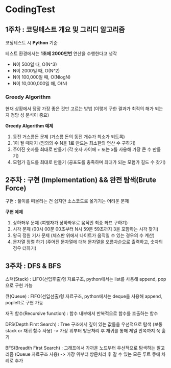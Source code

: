 # CodingTest

## 1주차 : 코딩테스트 개요 및 그리디 알고리즘 ##
코딩테스트 시 **Python** 기준

테스트 환경에서는 **1초에 2000만번** 연산을 수행한다고 생각
+ N이 500일 때, O(N^3)
+ N이 2000일 때, O(N^2)
+ N이 100,000일 때, O(NlogN)
+ N이 10,000,000일 때, O(N)

### Greedy Algorithm ###
현재 상황에서 당장 가장 좋은 것만 고르는 방법 (이렇게 구한 결과가 최적의 해가 되는지 정당 성 분석이 중요)

**Greedy Algorithm 예제**
1. 동전 거스름돈 문제 (거스름 돈의 동전 개수가 최소가 되도록)
2. 1이 될 때까지 (임의의 수 N을 1로 만드는 최소한의 연산 수 구하기)
3. 주어진 숫자를 최대로 만들기 (각 숫자 사이에 + 또는 x를 사용해 가장 큰 수 만들기)
4. 모험가 길드를 최대로 만들기 (공포도를 충족하며 최대가 되는 모험가 길드 수 찾기)

## 2주차 : 구현 (Implementation) && 완전 탐색(Brute Force) ##
구현 : 풀이를 떠올리는 건 쉽지만 소스코드로 옮기기는 어려운 문제 

**구현 예제**
1. 상하좌우 문제 (여행자가 상하좌우로 움직인 최종 좌표 구하기)
2. 시각 문제 (00시 00분 00초부터 N시 59분 59초까지 3을 포함하는 시각 찾기)
3. 왕국 정원 기사 문제 (체스판 위에서 나이트가 움직일 수 있는 경우의 수 계산)
4. 문자열 정렬 하기 (주어진 문자열에 대해 문자열을 오름차순으로 출력하고, 숫자의 경우 더하기)

## 3주차 : DFS & BFS ##
스택(Stack) : LIFO(선입후출)형 자료구조, python에서는 list를 사용해 append, pop으로 구현 가능

큐(Queue) : FIFO(선입선출)형 자료구조, python에서는 deque을 사용해 append, popleft로 구현 가능

재귀 함수(Recursive function) : 함수 내부에서 반복적으로 함수를 호출하는 함수

DFS(Depth First Search) : Tree 구조에서 깊이 있는 값들을 우선적으로 탐색 (보통 stack or 재귀 함수 사용) -> 가장 위부터 방문처리 후 재귀를 통해 제일 안쪽까지 쭉 훑기

BFS(Breadth First Search) : 그래프에서 가까운 노드부터 우선적으로 탐색하는 알고리즘 (Queue 자료구조 사용) -> 가장 위부터 방문처리 후 갈 수 있는 모든 루트 큐에 차례로 추가
